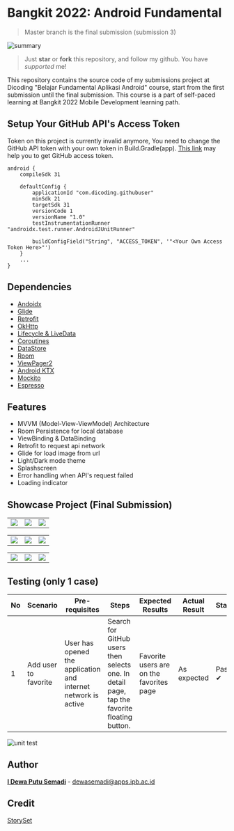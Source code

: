 
# Bangkit 2022: Android Fundamental
> Master branch is the final submission (submission 3)

![summary](https://user-images.githubusercontent.com/66185022/161162665-2d33e5a8-33cd-4cc8-b877-94a038b52e78.png)
> Just  **star** or  **fork** this repository, and follow my github. You have *supported* me!

This repository contains the source code of my submissions project at Dicoding "Belajar Fundamental Aplikasi Android" course, start from the first submission until the final submission. This course is a part of self-paced learning at Bangkit 2022 Mobile Development learning path.

## Setup Your GitHub API's Access Token

Token on this project is currently invalid anymore, You need to change the GitHub API token with your own token in Build.Gradle(app). [This link](https://docs.github.com/en/authentication/keeping-your-account-and-data-secure/creating-a-personal-access-token) may help you to get GitHub access token.

```
android {
    compileSdk 31
    
    defaultConfig {
        applicationId "com.dicoding.githubuser"
        minSdk 21
        targetSdk 31
        versionCode 1
        versionName "1.0"
        testInstrumentationRunner "androidx.test.runner.AndroidJUnitRunner"

        buildConfigField("String", "ACCESS_TOKEN", '"<Your Own Access Token Here>"')
    }
    ...
}
```
    
    
## Dependencies

- [Andoidx](https://mvnrepository.com/artifact/androidx)
- [Glide](https://github.com/bumptech/glide)
- [Retrofit](https://square.github.io/retrofit/)
- [OkHttp](https://square.github.io/okhttp/)
- [Lifecycle & LiveData](https://developer.android.com/jetpack/androidx/releases/lifecycle)
- [Coroutines](https://developer.android.com/kotlin/coroutines)
- [DataStore](https://developer.android.com/jetpack/androidx/releases/datastore)
- [Room](https://developer.android.com/jetpack/androidx/releases/room)
- [ViewPager2](https://developer.android.com/jetpack/androidx/releases/viewpager2)
- [Android KTX](https://developer.android.com/kotlin/ktx)
- [Mockito](https://site.mockito.org/)
- [Espresso](https://developer.android.com/training/testing/espresso/setup)

## Features

- MVVM (Model-View-ViewModel) Architecture
- Room Persistence for local database
- ViewBinding & DataBinding
- Retrofit to request api network
- Glide for load image from url
- Light/Dark mode theme
- Splashscreen
- Error handling when API's request failed
- Loading indicator

## Showcase Project (Final Submission)
<table>
  <tr>
    <td valign="top"><img src="https://user-images.githubusercontent.com/66185022/161167506-8cc27492-8f02-4563-b451-978618421b81.jpg"/></td>
    <td valign="top"><img src="https://user-images.githubusercontent.com/66185022/161167597-57b00846-16d1-4c11-9a3b-03b1f80633ca.jpg"/></td>
    <td valign="top"><img src="https://user-images.githubusercontent.com/66185022/161167660-c524a9ba-26e9-4721-9c58-cca6c329635c.jpg"/></td>
  </tr>
</table>

<table>
  <tr>
    <td valign="top"><img src="https://user-images.githubusercontent.com/66185022/161167718-52cef2d1-0baf-44ab-ae16-0c7a2e48eb61.jpg"/></td>
    <td valign="top"><img src="https://user-images.githubusercontent.com/66185022/161167766-f4885cdf-57e1-4de2-bcc0-c1343241ba85.jpg"/></td>
    <td valign="top"><img src="https://user-images.githubusercontent.com/66185022/161167802-4cbc8ef1-6f13-424a-9c13-6825849083b3.jpg"/></td>
  </tr>
</table>

<table>
  <tr>
    <td valign="top"><img src="https://user-images.githubusercontent.com/66185022/161167888-7db13155-e19e-4102-a77b-0a111beb276d.jpg"/></td>
    <td valign="top"><img src="https://user-images.githubusercontent.com/66185022/161167913-bd331b01-9a9d-4006-afb7-f04fc384bae7.jpg"/></td>
    <td valign="top"><img src="https://user-images.githubusercontent.com/66185022/161168297-f86ae876-f25a-41aa-8a30-4c5a5d4f2048.jpg"/></td>
  </tr>
</table>


## Testing (only 1 case)

| No  | Scenario                                                                                                     | Pre-requisites             | Steps                                                                                                               | Expected Results                    | Actual Result | Status |
| --- | ------------------------------------------------------------------------------------------------------------ | -------------------------- | ------------------------------------------------------------------------------------------------------------------- | ----------------------------------- | ------------- | ------ |
| 1   | Add user to favorite                                                                     | User has opened the application and internet network is active | Search for GitHub users then selects one. In detail page, tap the favorite floating button.                       | Favorite users are on the favorites page               | As expected   | Pass ✔ |

![unit test](https://user-images.githubusercontent.com/66185022/161169684-e8129df8-cdb1-4b9d-a2f6-3b276d7c625f.png)

## Author
[**I Dewa Putu Semadi**](https://www.linkedin.com/in/dewasemadi/) - dewasemadi@apps.ipb.ac.id
## Credit
[StorySet](https://storyset.com/)

